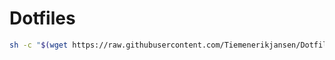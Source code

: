 # Dotfiles

```bash
sh -c "$(wget https://raw.githubusercontent.com/Tiemenerikjansen/Dotfiles/main/setup.sh -O -)"
```
